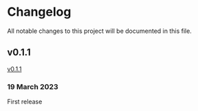 # Changelog

All notable changes to this project will be documented in this file.

## v0.1.1

[v0.1.1](https://github.com/RhetTbull/mdinfo-exiftool/releases/tag/v0.1.1)

### 19 March 2023

First release
